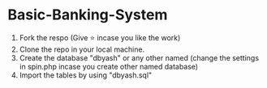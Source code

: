 # Basic-Banking-System

  
1. Fork the respo (Give ⭐ incase you like the work)
2. Clone the repo in your local machine.
3. Create the database "dbyash" or any other named (change the settings in spin.php incase you create other named database)
4. Import the tables by using "dbyash.sql"
